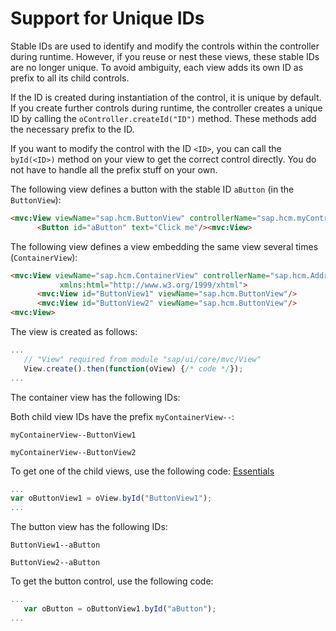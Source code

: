 <!-- loio91f28be26f4d1014b6dd926db0e91070 -->

# Support for Unique IDs

Stable IDs are used to identify and modify the controls within the controller during runtime. However, if you reuse or nest these views, these stable IDs are no longer unique. To avoid ambiguity, each view adds its own ID as prefix to all its child controls.

If the ID is created during instantiation of the control, it is unique by default. If you create further controls during runtime, the controller creates a unique ID by calling the `oController.createId("ID")` method. These methods add the necessary prefix to the ID.

If you want to modify the control with the ID `<ID>`, you can call the `byId(<ID>)` method on your view to get the correct control directly. You do not have to handle all the prefix stuff on your own.

The following view defines a button with the stable ID `aButton` \(in the `ButtonView`\):

```html
<mvc:View viewName="sap.hcm.ButtonView" controllerName="sap.hcm.myController" xmlns="sap.m" xmlns:mvc="sap.ui.core.mvc">
      <Button id="aButton" text="Click me"/><mvc:View>
```

The following view defines a view embedding the same view several times \(`ContainerView`\):

```html
<mvc:View viewName="sap.hcm.ContainerView" controllerName="sap.hcm.Address" xmlns="sap.ui.commons" xmlns:core="sap.ui.core"
           xmlns:html="http://www.w3.org/1999/xhtml">
      <mvc:View id="ButtonView1" viewName="sap.hcm.ButtonView"/>
      <mvc:View id="ButtonView2" viewName="sap.hcm.ButtonView"/>
<mvc:View>
```

The view is created as follows:

```js
...
   // "View" required from module "sap/ui/core/mvc/View"
   View.create().then(function(oView) {/* code */});
...
```

The container view has the following IDs:

Both child view IDs have the prefix `myContainerView--`:

`myContainerView--ButtonView1` 

`myContainerView--ButtonView2` 

To get one of the child views, use the following code: [Essentials](essentials-ec699e0.md)

```js
...
var oButtonView1 = oView.byId("ButtonView1");
...
```

The button view has the following IDs:

`ButtonView1--aButton` 

`ButtonView2--aButton` 

To get the button control, use the following code:

```js
...
   var oButton = oButtonView1.byId("aButton");
...
```

